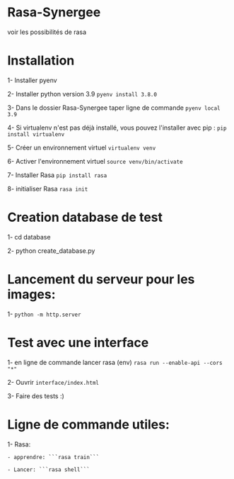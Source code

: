 # Rasa-Synergee
voir les possibilités de rasa

# Installation
1- Installer pyenv

2- Installer python version 3.9 ```pyenv install 3.8.0```

3- Dans le dossier Rasa-Synergee taper ligne de commande ```pyenv local 3.9```

4- Si virtualenv n'est pas déjà installé, vous pouvez l'installer avec pip : ```pip install virtualenv```

5- Créer un environnement virtuel ```virtualenv venv```

6- Activer l'environnement virtuel ```source venv/bin/activate```

7- Installer Rasa ```pip install rasa```

8- initialiser Rasa ```rasa init```

# Creation database de test
1- cd database

2- python create_database.py

# Lancement du serveur pour les images:
1- ```python -m http.server```

# Test avec une interface
1- en ligne de commande lancer rasa (env) ```rasa run --enable-api --cors "*"```

2- Ouvrir ```interface/index.html```

3- Faire des tests :)

# Ligne de commande utiles:
1- Rasa:

    - apprendre: ```rasa train```

    - Lancer: ```rasa shell```

